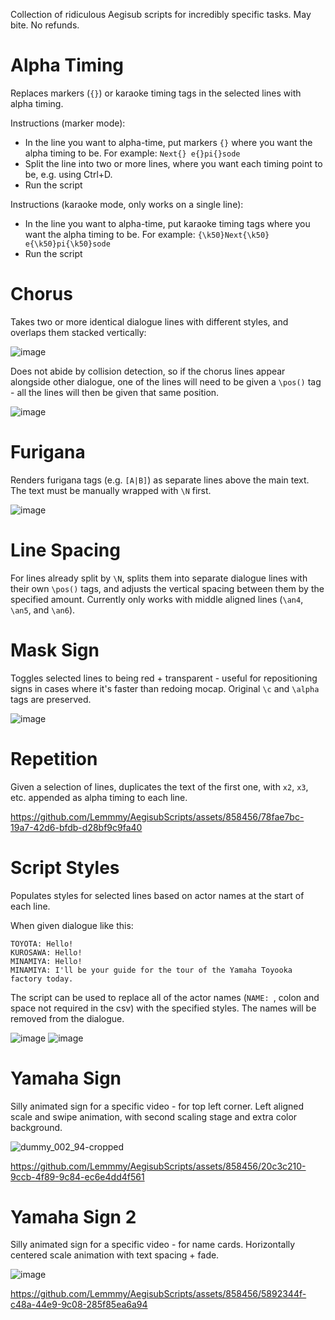 Collection of ridiculous Aegisub scripts for incredibly specific tasks. May bite. No refunds.

# Alpha Timing
Replaces markers (`{}`) or karaoke timing tags in the selected lines with alpha timing.

Instructions (marker mode):
- In the line you want to alpha-time, put markers `{}` where you want the alpha timing to be. For example: `Next{} e{}pi{}sode`
- Split the line into two or more lines, where you want each timing point to be, e.g. using Ctrl+D.
- Run the script

Instructions (karaoke mode, only works on a single line):
- In the line you want to alpha-time, put karaoke timing tags where you want the alpha timing to be. For example: `{\k50}Next{\k50} e{\k50}pi{\k50}sode`
- Run the script

# Chorus
Takes two or more identical dialogue lines with different styles, and overlaps them stacked vertically:

![image](https://github.com/Lemmmy/AegisubScripts/assets/858456/5ec7355c-fedf-4cb5-a471-44b92d8d68fb)

Does not abide by collision detection, so if the chorus lines appear alongside other dialogue, one of the lines will need to be given a `\pos()` tag - all the lines will then be given that same position.

![image](https://github.com/Lemmmy/AegisubScripts/assets/858456/45593197-e17a-4d61-a1bd-b48172935867)

# Furigana
Renders furigana tags (e.g. `[A|B]`) as separate lines above the main text. The text must be manually wrapped with `\N` first.

![image](https://github.com/user-attachments/assets/8e9bea87-8516-40ec-af52-f5649403f356)

# Line Spacing
For lines already split by `\N`, splits them into separate dialogue lines with their own `\pos()` tags, and adjusts the vertical spacing between them by the specified amount. Currently only works with middle aligned lines (`\an4`, `\an5`, and `\an6`).

# Mask Sign
Toggles selected lines to being red + transparent - useful for repositioning signs in cases where it's faster than redoing mocap. Original `\c` and `\alpha` tags are preserved.

![image](https://github.com/user-attachments/assets/3a1b63d6-22b9-4a84-8342-972cc1cf2a46)

# Repetition
Given a selection of lines, duplicates the text of the first one, with `x2`, `x3`, etc. appended as alpha timing to each line.

https://github.com/Lemmmy/AegisubScripts/assets/858456/78fae7bc-19a7-42d6-bfdb-d28bf9c9fa40

# Script Styles
Populates styles for selected lines based on actor names at the start of each line.

When given dialogue like this:
```
TOYOTA: Hello!
KUROSAWA: Hello!
MINAMIYA: Hello!
MINAMIYA: I'll be your guide for the tour of the Yamaha Toyooka factory today.
```

The script can be used to replace all of the actor names (`NAME: `, colon and space not required in the csv) with the specified styles. The names will be removed from the dialogue.

![image](https://github.com/Lemmmy/AegisubScripts/assets/858456/2c016858-d15c-4b44-b741-276c43fe338e)
![image](https://github.com/Lemmmy/AegisubScripts/assets/858456/0339624b-9c8f-4f33-8114-92241c449340)

# Yamaha Sign
Silly animated sign for a specific video - for top left corner. Left aligned scale and swipe animation, with second scaling stage and extra color background.

![dummy_002_94-cropped](https://github.com/Lemmmy/AegisubScripts/assets/858456/fc0b20a8-1b82-41d5-aa60-44e5610106cb)

https://github.com/Lemmmy/AegisubScripts/assets/858456/20c3c210-9ccb-4f89-9c84-ec6e4dd4f561

# Yamaha Sign 2
Silly animated sign for a specific video - for name cards. Horizontally centered scale animation with text spacing + fade.

![image](https://github.com/Lemmmy/AegisubScripts/assets/858456/8f63c25a-d8c7-4b51-af85-cef9e253fbe8)

https://github.com/Lemmmy/AegisubScripts/assets/858456/5892344f-c48a-44e9-9c08-285f85ea6a94

